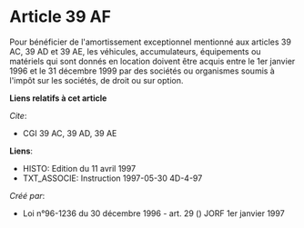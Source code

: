 # Article 39 AF

Pour bénéficier de l'amortissement exceptionnel mentionné aux articles 39 AC, 39 AD et 39 AE, les véhicules, accumulateurs,
équipements ou matériels qui sont donnés en location doivent être acquis entre le 1er janvier 1996 et le 31 décembre 1999 par
des sociétés ou organismes soumis à l'impôt sur les sociétés, de droit ou sur option.

**Liens relatifs à cet article**

_Cite_:

  - CGI 39 AC, 39 AD, 39 AE

**Liens**:

  - HISTO: Edition du 11 avril 1997
  - TXT_ASSOCIE: Instruction 1997-05-30 4D-4-97

_Créé par_:

  - Loi n°96-1236 du 30 décembre 1996 - art. 29 () JORF 1er janvier 1997
